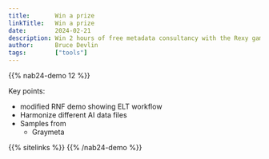 ```yaml
---
title:       Win a prize
linkTitle:   Win a prize
date:        2024-02-21
description: Win 2 hours of free metadata consultancy with the Rexy game
author:      Bruce Devlin
tags:        ["tools"]
---
```


{{% nab24-demo 12 %}}

Key points:

* modified RNF demo showing ELT workflow
* Harmonize different AI data files
* Samples from
  * Graymeta

{{% sitelinks %}}
{{% /nab24-demo %}}
